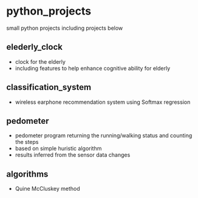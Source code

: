 # python_projects
small python projects
including projects below

## elederly_clock
  - clock for the elderly
  - including features to help enhance cognitive ability for elderly

## classification_system
  - wireless earphone recommendation system using Softmax regression

## pedometer
  - pedometer program returning the running/walking status and counting the steps
  - based on simple huristic algorithm
  - results inferred from the sensor data changes

## algorithms
  - Quine McCluskey method

